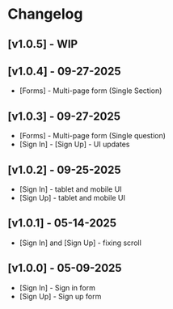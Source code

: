 # Changelog

## [v1.0.5] - WIP

## [v1.0.4] - 09-27-2025

- [Forms] - Multi-page form (Single Section)

## [v1.0.3] - 09-27-2025

- [Forms] - Multi-page form (Single question)
- [Sign In] - [Sign Up] - UI updates

## [v1.0.2] - 09-25-2025

- [Sign In] - tablet and mobile UI
- [Sign Up] - tablet and mobile UI

## [v1.0.1] - 05-14-2025

- [Sign In] and [Sign Up] - fixing scroll

## [v1.0.0] - 05-09-2025

- [Sign In] - Sign in form
- [Sign Up] - Sign up form
